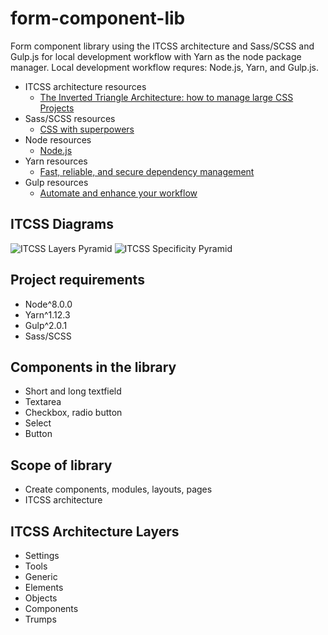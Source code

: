 # form-component-lib

Form component library using the ITCSS architecture and Sass/SCSS and Gulp.js for local development workflow with Yarn as the node package manager. Local development workflow requres: Node.js, Yarn, and Gulp.js.

- ITCSS architecture resources
  - [The Inverted Triangle Architecture: how to manage large CSS Projects](https://bit.ly/2LHkIFW)
- Sass/SCSS resources
  - [CSS with superpowers](https://sass-lang.com/)
- Node resources
  - [Node.js](https://nodejs.org/en/)
- Yarn resources
  - [Fast, reliable, and secure dependency management](https://yarnpkg.com/en/)
- Gulp resources
  - [Automate and enhance your workflow](https://gulpjs.com/)

## ITCSS Diagrams
![ITCSS Layers Pyramid](../assets/itcss-pyramid.jpg?raw=true)
![ITCSS Specificity Pyramid](../assets/itcss-specificity.png?raw=true)

## Project requirements

- Node^8.0.0
- Yarn^1.12.3
- Gulp^2.0.1
- Sass/SCSS

## Components in the library

- Short and long textfield
- Textarea
- Checkbox, radio button
- Select
- Button

## Scope of library

- Create components, modules, layouts, pages
- ITCSS architecture

## ITCSS Architecture Layers

- Settings
- Tools
- Generic
- Elements
- Objects
- Components
- Trumps